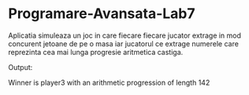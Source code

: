 # Programare-Avansata-Lab7

Aplicatia simuleaza un joc in care fiecare fiecare jucator extrage in mod concurent jetoane de pe o masa iar jucatorul ce extrage numerele care reprezinta cea mai lunga progresie aritmetica castiga.

Output:

Winner is player3 with an arithmetic progression of length 142
